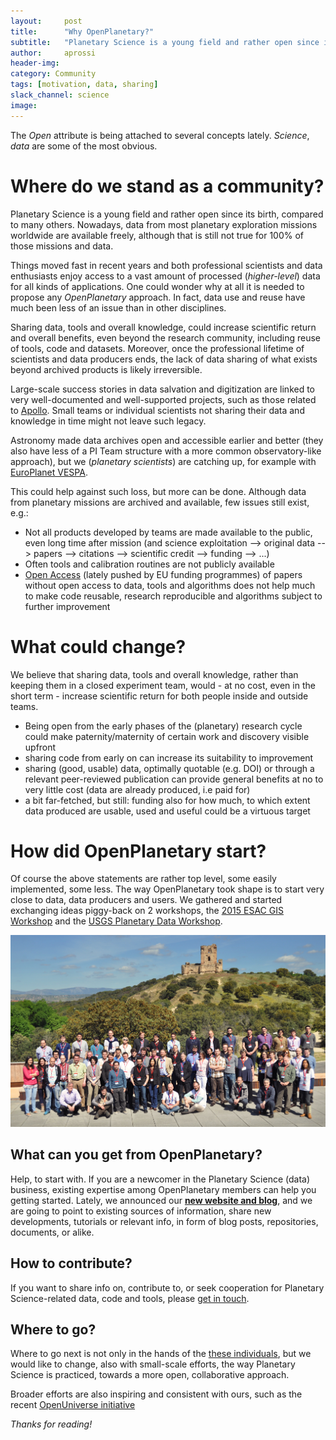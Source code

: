 ```yaml
---
layout:     post
title:      "Why OpenPlanetary?"
subtitle:   "Planetary Science is a young field and rather open since its birth, compared to many others disciplines. But..."
author:     aprossi
header-img:
category: Community
tags: [motivation, data, sharing]
slack_channel: science
image:
---
```

The *Open* attribute is being attached to several concepts lately. *Science*, *data* are some of the most obvious.

# Where do we stand as a community?

Planetary Science is a young field and rather open since its birth, compared to many others. Nowadays, data from most planetary exploration missions worldwide are available freely, although that is still not true for 100% of those missions and data.

Things moved fast in recent years and both professional scientists and data enthusiasts enjoy access to a vast amount of processed (*higher-level*) data for all kinds of applications. One could wonder why at all it is needed to propose any *OpenPlanetary* approach. In fact, data use and reuse have much been less of an issue than in other disciplines.

Sharing data, tools and overall knowledge, could increase scientific return and overall benefits, even beyond the research community,  including reuse of tools, code and datasets. Moreover, once the professional lifetime of scientists and data producers ends, the lack of data sharing of what exists beyond archived products is likely irreversible.

Large-scale success stories in data salvation and digitization are linked to very well-documented and well-supported projects, such as those related to [Apollo](http://astrogeology.usgs.gov/maps/moon-lunar-orbiter-digitization). Small teams or individual scientists not sharing their data and knowledge in time might not leave such legacy.

Astronomy made data archives open and accessible earlier and better (they also have less of a PI Team structure with a more common observatory-like approach), but we (*planetary scientists*) are catching up, for example with [EuroPlanet VESPA](http://europlanet-vespa.eu).

This could help against such loss, but more can be done. Although data from planetary missions are archived and available, few issues still exist, e.g.:

* Not all products developed by teams are made available to the public, even long time after mission (and science exploitation --> original data --> papers --> citations --> scientific credit --> funding --> ...)
* Often tools and calibration routines are not publicly available
* [Open Access](https://github.com/openplanetary/resources/blob/master/publishing-tips.md) (lately pushed by EU funding programmes) of papers without open access to data, tools and algorithms does not help much to make code reusable, research reproducible and algorithms subject to further improvement

# What could change?

We believe that sharing data, tools and overall knowledge, rather than keeping them in a closed experiment team, would - at no cost, even in the short term - increase scientific return for both people inside and outside teams.

* Being open from the early phases of the (planetary) research cycle could make paternity/maternity of certain work and discovery visible upfront
* sharing code from early on can increase its suitability to improvement
* sharing (good, usable) data, optimally quotable (e.g. DOI) or through a relevant peer-reviewed publication can provide general benefits at no to very little cost (data are already produced, i.e paid for)
* a bit far-fetched, but still: funding also for how much, to which extent data produced are usable, used and useful could be a virtuous target

# How did OpenPlanetary start?

Of course the above statements are rather top level, some easily implemented, some less. The way OpenPlanetary took shape is to start very close to data, data producers and users. We gathered and started exchanging ideas piggy-back on 2 workshops, the [2015 ESAC GIS Workshop](https://issues.cosmos.esa.int/psawiki/display/GISWS/ESAC+Planetary+GIS+Workshop+2015+Wiki) and the [USGS Planetary Data Workshop](http://astrogeology.usgs.gov/groups/Planetary-Data-Workshop).

![2015 ESAC GIS Workshop](/img/post-esacgis2015.jpg "2015 ESAC GIS Workshop")

## What can you get from OpenPlanetary?

Help, to start with. If you are a newcomer in the Planetary Science (data) business, existing  expertise among OpenPlanetary members can help you getting started. Lately, we announced our **[new website and blog](http://openplanetary.co/blog/community/new-website-blog.html)**, and we are going to point to existing sources of information, share new developments, tutorials or relevant info, in form of blog posts, repositories, documents, or alike.

## How to contribute?

If you want to share info on, contribute to, or seek cooperation for Planetary Science-related data, code and tools, please [get in touch](https://openplanetary.github.io/about/).

## Where to go?

Where to go next is not only in the hands of the [these individuals](https://openplanetary.github.io/newwebsite/about/), but we would like to change, also with small-scale efforts, the way Planetary Science is practiced, towards a more open, collaborative approach.

Broader efforts are also inspiring and consistent with ours, such as the recent [OpenUniverse initiative](http://www.unoosa.org/res/oosadoc/data/documents/2016/aac_1052016crp/aac_1052016crp_6_0_html/AC105_2016_CRP06E.pdf)

*Thanks for reading!*
